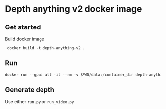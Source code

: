 # Depth anything v2 docker image

## Get started

Build docker image 

```c
 docker build -t depth-anything-v2 .
```


## Run

```c
docker run --gpus all -it --rm -v $PWD/data:/container_dir depth-anything-tensorrt:latest
```



## Generate depth 

Use either `run.py` or `run_video.py`